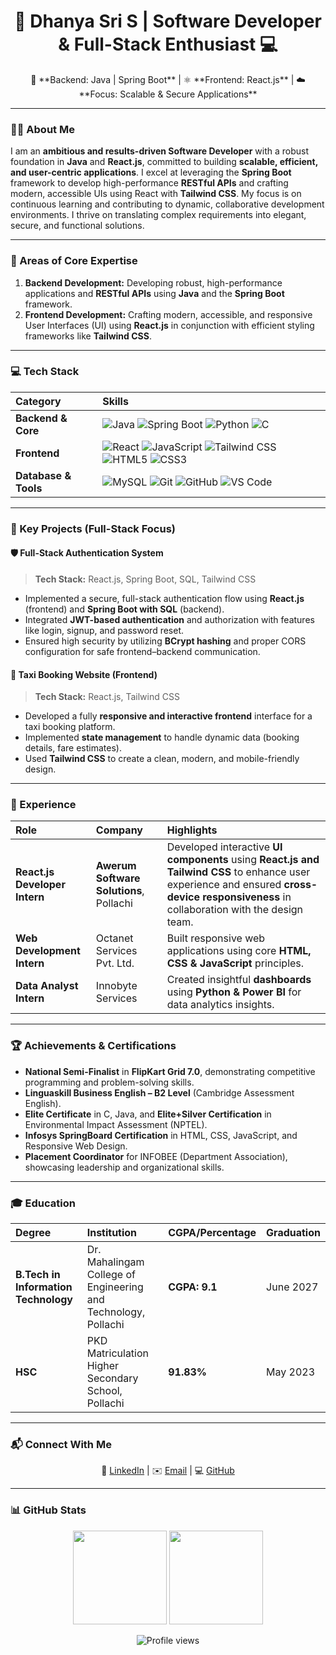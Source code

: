 <h1 align="center">🌟 Dhanya Sri S | Software Developer & Full-Stack Enthusiast 💻</h1>

<p align="center">
  🚀 **Backend: Java | Spring Boot** | ⚛️ **Frontend: React.js** | ☁️ **Focus: Scalable & Secure Applications**
</p>

---

### 👩‍💻 About Me

I am an **ambitious and results-driven Software Developer** with a robust foundation in **Java** and **React.js**, committed to building **scalable, efficient, and user-centric applications**. I excel at leveraging the **Spring Boot** framework to develop high-performance **RESTful APIs** and crafting modern, accessible UIs using React with **Tailwind CSS**. My focus is on continuous learning and contributing to dynamic, collaborative development environments. I thrive on translating complex requirements into elegant, secure, and functional solutions.

---

### 🎯 Areas of Core Expertise

1.  **Backend Development:** Developing robust, high-performance applications and **RESTful APIs** using **Java** and the **Spring Boot** framework.
2.  **Frontend Development:** Crafting modern, accessible, and responsive User Interfaces (UI) using **React.js** in conjunction with efficient styling frameworks like **Tailwind CSS**.

---

### 💻 Tech Stack

| Category | Skills |
| :--- | :--- |
| **Backend & Core** | ![Java](https://img.shields.io/badge/Java-ED8B00?style=for-the-badge&logo=openjdk&logoColor=white) ![Spring Boot](https://img.shields.io/badge/SpringBoot-6DB33F?style=for-the-badge&logo=springboot&logoColor=white) ![Python](https://img.shields.io/badge/Python-3776AB?style=for-the-badge&logo=python&logoColor=white) ![C](https://img.shields.io/badge/C-A8B9C8?style=for-the-badge&logo=c&logoColor=black) |
| **Frontend** | ![React](https://img.shields.io/badge/React-20232A?style=for-the-badge&logo=react&logoColor=61DAFB) ![JavaScript](https://img.shields.io/badge/JavaScript-F7E017?style=for-the-badge&logo=javascript&logoColor=black) ![Tailwind CSS](https://img.shields.io/badge/Tailwind-06B6D4?style=for-the-badge&logo=tailwindcss&logoColor=white) ![HTML5](https://img.shields.io/badge/HTML5-E34F26?style=for-the-badge&logo=html5&logoColor=white) ![CSS3](https://img.shields.io/badge/CSS3-1572B6?style=for-the-badge&logo=css3&logoColor=white) |
| **Database & Tools** | ![MySQL](https://img.shields.io/badge/MySQL-4479A1?style=for-the-badge&logo=mysql&logoColor=white) ![Git](https://img.shields.io/badge/Git-F05032?style=for-the-badge&logo=git&logoColor=white) ![GitHub](https://img.shields.io/badge/GitHub-181717?style=for-the-badge&logo=github&logoColor=white) ![VS Code](https://img.shields.io/badge/VS%20Code-007ACC?style=for-the-badge&logo=visualstudiocode&logoColor=white) |

---

### 🌟 Key Projects (Full-Stack Focus)

#### 🛡️ Full-Stack Authentication System
> **Tech Stack:** React.js, Spring Boot, SQL, Tailwind CSS
* Implemented a secure, full-stack authentication flow using **React.js** (frontend) and **Spring Boot with SQL** (backend).
* Integrated **JWT-based authentication** and authorization with features like login, signup, and password reset.
* Ensured high security by utilizing **BCrypt hashing** and proper CORS configuration for safe frontend–backend communication.

#### 🚕 Taxi Booking Website (Frontend)
> **Tech Stack:** React.js, Tailwind CSS
* Developed a fully **responsive and interactive frontend** interface for a taxi booking platform.
* Implemented **state management** to handle dynamic data (booking details, fare estimates).
* Used **Tailwind CSS** to create a clean, modern, and mobile-friendly design.

---

### 💼 Experience

| Role | Company | Highlights |
| :--- | :--- | :--- |
| **React.js Developer Intern** | **Awerum Software Solutions**, Pollachi | Developed interactive **UI components** using **React.js and Tailwind CSS** to enhance user experience and ensured **cross-device responsiveness** in collaboration with the design team. |
| **Web Development Intern** | Octanet Services Pvt. Ltd. | Built responsive web applications using core **HTML, CSS & JavaScript** principles. |
| **Data Analyst Intern** | Innobyte Services | Created insightful **dashboards** using **Python & Power BI** for data analytics insights. |

---

### 🏆 Achievements & Certifications

* **National Semi-Finalist** in **FlipKart Grid 7.0**, demonstrating competitive programming and problem-solving skills.
* **Linguaskill Business English – B2 Level** (Cambridge Assessment English).
* **Elite Certificate** in C, Java, and **Elite+Silver Certification** in Environmental Impact Assessment (NPTEL).
* **Infosys SpringBoard Certification** in HTML, CSS, JavaScript, and Responsive Web Design.
* **Placement Coordinator** for INFOBEE (Department Association), showcasing leadership and organizational skills.

---

### 🎓 Education

| Degree | Institution | CGPA/Percentage | Graduation |
| :--- | :--- | :--- | :--- |
| **B.Tech in Information Technology** | Dr. Mahalingam College of Engineering and Technology, Pollachi | **CGPA: 9.1** | June 2027 |
| **HSC** | PKD Matriculation Higher Secondary School, Pollachi | **91.83%** | May 2023 |

---

### 📬 Connect With Me

<p align="center">
  💼 <a href="https://linkedin.com/in/dhanya-sri-73a2952b7" target="_blank">LinkedIn</a> |
  ✉️ <a href="mailto:dhanyasris96@gmail.com">Email</a> |
  💻 <a href="https://github.com/DhanyaSri287" target="_blank">GitHub</a>
</p>

---

### 📊 GitHub Stats

<p align="center">
  <img src="https://github-readme-stats.vercel.app/api?username=DhanyaSri287&show_icons=true&theme=tokyonight&title_color=61DAFB&icon_color=61DAFB&text_color=FFFFFF&bg_color=1F242A" height="150"/>
  <img src="https://github-readme-stats.vercel.app/api/top-langs/?username=DhanyaSri287&layout=compact&theme=tokyonight&title_color=61DAFB&icon_color=61DAFB&text_color=FFFFFF&bg_color=1F242A" height="150"/>
</p>

<p align="center">
  <img src="https://komarev.com/ghpvc/?username=DhanyaSri287&label=Profile%20Views&color=blueviolet&style=flat-square" alt="Profile views"/>
</p>
